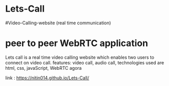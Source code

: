 # Lets-Call
#Video-Calling-website (real time communication)
# peer to peer WebRTC application

Lets call is a real time video calling website which enables two users to connect on video call.
features: video call, audio call, 
technologies used are html, css, javaScript, WebRTC agora

link : https://nitin014.github.io/Lets-Call/

